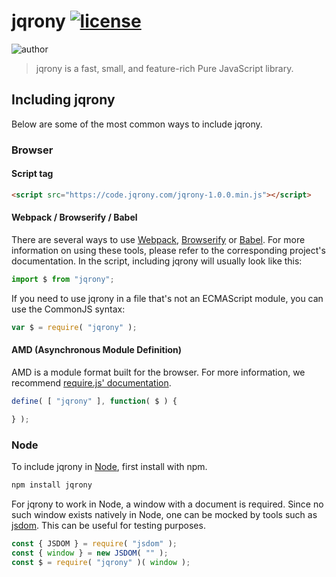 # jqrony [![license](https://img.shields.io/github/license/jqrony/jqrony)](https://github.com/jqrony/jqrony/blob/main/LICENSE)
![author](https://img.shields.io/badge/Author-Shahzada%20Modassir-%2344cc11)

> jqrony is a fast, small, and feature-rich Pure JavaScript library.

## Including jqrony

Below are some of the most common ways to include jqrony.

### Browser

#### Script tag

```html
<script src="https://code.jqrony.com/jqrony-1.0.0.min.js"></script>
```

#### Webpack / Browserify / Babel

There are several ways to use [Webpack](https://webpack.js.org/), [Browserify](http://browserify.org/) or [Babel](https://babeljs.io/). For more information on using these tools, please refer to the corresponding project's documentation. In the script, including jqrony will usually look like this:

```js
import $ from "jqrony";
```

If you need to use jqrony in a file that's not an ECMAScript module, you can use the CommonJS syntax:

```js
var $ = require( "jqrony" );
```

#### AMD (Asynchronous Module Definition)

AMD is a module format built for the browser. For more information, we recommend [require.js' documentation](https://requirejs.org/docs/whyamd.html).

```js
define( [ "jqrony" ], function( $ ) {

} );
```

### Node

To include jqrony in [Node](https://nodejs.org/), first install with npm.

```sh
npm install jqrony
```

For jqrony to work in Node, a window with a document is required. Since no such window exists natively in Node, one can be mocked by tools such as [jsdom](https://github.com/jsdom/jsdom). This can be useful for testing purposes.

```js
const { JSDOM } = require( "jsdom" );
const { window } = new JSDOM( "" );
const $ = require( "jqrony" )( window );
```
